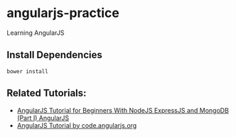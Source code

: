 # angularjs-practice
Learning AngularJS

## Install Dependencies

```
bower install
```

## Related Tutorials:

- [AngularJS Tutorial for Beginners With NodeJS ExpressJS and MongoDB (Part I) AngularJS][1]
- [AngularJS Tutorial by code.angularjs.org][2]

[1]: http://adrianmejia.com/blog/2014/09/28/angularjs-tutorial-for-beginners-with-nodejs-expressjs-and-mongodb/
[2]: https://code.angularjs.org/1.4.1/docs/tutorial/